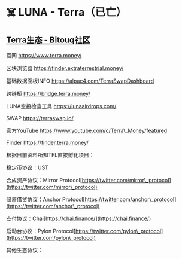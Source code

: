 # ☠️ LUNA - Terra（已亡）

## [Terra生态 - Bitouq社区](https://bitouq.notion.site/Terra-fe81b34bef5141149250985a9978eda8)

官网 https://www.terra.money/

区块浏览器 https://finder.extraterrestrial.money/

基础数据面板INFO https://alpac4.com/TerraSwapDashboard

跨链桥 https://bridge.terra.money/

LUNA空投检查工具 https://lunaairdrops.com/

SWAP https://terraswap.io/

官方YouTube https://www.youtube.com/c/Terra\_Money/featured

Finder https://finder.terra.money/

根据目前资料所知TFL直接孵化项目：

稳定币协议：UST

合成资产协议：Mirror Protocol[https://twitter.com/mirror\_protocol](https://twitter.com/mirror\_protocol)

储蓄借贷协议：Anchor Protocol[https://twitter.com/anchor\_protocol](https://twitter.com/anchor\_protocol)

支付协议：Chai[https://chai.finance/](https://chai.finance/)

启动台协议：Pylon Protocol[https://twitter.com/pylon\_protocol](https://twitter.com/pylon\_protocol)

其他生态协议：
